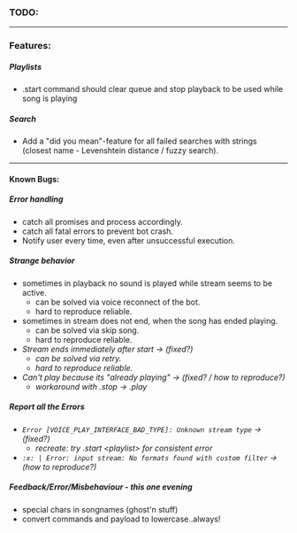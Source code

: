### **TODO:** ###

---

### Features: ###

##### Playlists #####
- .start command should clear queue and stop playback to be used while song is playing

##### Search #####
- Add a "did you mean"-feature for all failed searches with strings (closest name - Levenshtein distance / fuzzy search).

---

#### Known Bugs: ####

##### Error handling #####
- catch all promises and process accordingly.
- catch all fatal errors to prevent bot crash.
- Notify user every time, even after unsuccessful execution.

##### Strange behavior #####
- sometimes in playback no sound is played while stream seems to be active.
	- can be solved via voice reconnect of the bot.
	- hard to reproduce reliable.
- sometimes in stream does not end, when the song has ended playing.
	- can be solved via skip song.
	- hard to reproduce reliable.
- *Stream ends immediately after start -> (fixed?)*
	- *can be solved via retry.*
	- *hard to reproduce reliable.*
- *Can't play because its "already playing" -> (fixed? / how to reproduce?)*
	- *workaround with .stop -> .play*

##### Report all the Errors ####
- *`Error [VOICE_PLAY_INTERFACE_BAD_TYPE]: Unknown stream type` -> (fixed?)*
	- *recreate: try .start &lt;playlist&gt; for consistent error*
- *`:x: | Error: input stream: No formats found with custom filter` -> (how to reproduce?)*

##### Feedback/Error/Misbehaviour - this one evening ####
- special chars in songnames (ghost'n stuff)
- convert commands and payload to lowercase..always!